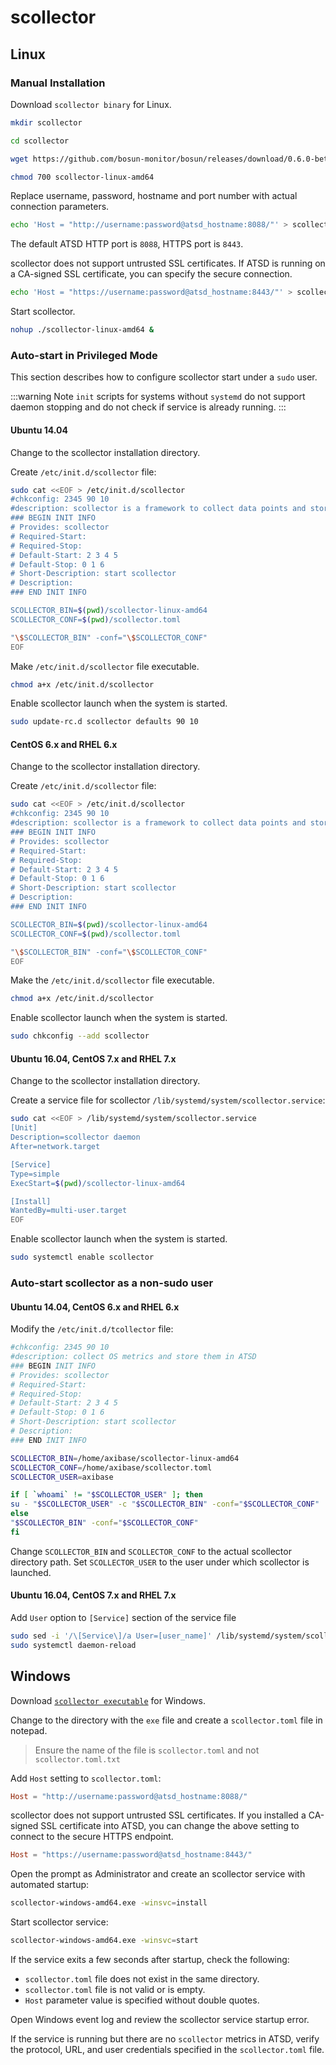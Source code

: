 # scollector

## Linux

### Manual Installation

Download `scollector binary` for Linux.

```sh
mkdir scollector
```

```sh
cd scollector
```

```sh
wget https://github.com/bosun-monitor/bosun/releases/download/0.6.0-beta1/scollector-linux-amd64
```

```sh
chmod 700 scollector-linux-amd64
```

Replace username, password, hostname and port number with actual connection parameters.

```sh
echo 'Host = "http://username:password@atsd_hostname:8088/"' > scollector.toml
```

The default ATSD HTTP port is `8088`, HTTPS port is `8443`.

scollector does not support untrusted SSL certificates. If ATSD is running on a CA-signed SSL certificate, you can specify the secure connection.

```sh
echo 'Host = "https://username:password@atsd_hostname:8443/"' > scollector.toml
```

Start scollector.

```sh
nohup ./scollector-linux-amd64 &
```

### Auto-start in Privileged Mode

This section describes how to configure scollector start under a `sudo` user.

:::warning Note
`init` scripts for systems without `systemd` do not support daemon stopping and do not check if service is already running.
:::

#### Ubuntu 14.04

Change to the scollector installation directory.

Create `/etc/init.d/scollector` file:

```sh
sudo cat <<EOF > /etc/init.d/scollector
#chkconfig: 2345 90 10
#description: scollector is a framework to collect data points and store them in a TSDB.
### BEGIN INIT INFO
# Provides: scollector
# Required-Start:
# Required-Stop:
# Default-Start: 2 3 4 5
# Default-Stop: 0 1 6
# Short-Description: start scollector
# Description:
### END INIT INFO

SCOLLECTOR_BIN=$(pwd)/scollector-linux-amd64
SCOLLECTOR_CONF=$(pwd)/scollector.toml

"\$SCOLLECTOR_BIN" -conf="\$SCOLLECTOR_CONF"
EOF
```

Make `/etc/init.d/scollector` file executable.

```sh
chmod a+x /etc/init.d/scollector
```

Enable scollector launch when the system is started.

```sh
sudo update-rc.d scollector defaults 90 10
```

#### CentOS 6.x and RHEL 6.x

Change to the scollector installation directory.

Create `/etc/init.d/scollector` file:

```sh
sudo cat <<EOF > /etc/init.d/scollector
#chkconfig: 2345 90 10
#description: scollector is a framework to collect data points and store them in a TSDB.
### BEGIN INIT INFO
# Provides: scollector
# Required-Start:
# Required-Stop:
# Default-Start: 2 3 4 5
# Default-Stop: 0 1 6
# Short-Description: start scollector
# Description:
### END INIT INFO

SCOLLECTOR_BIN=$(pwd)/scollector-linux-amd64
SCOLLECTOR_CONF=$(pwd)/scollector.toml

"\$SCOLLECTOR_BIN" -conf="\$SCOLLECTOR_CONF"
EOF
```

Make the `/etc/init.d/scollector` file executable.

```sh
chmod a+x /etc/init.d/scollector
```

Enable scollector launch when the system is started.

```sh
sudo chkconfig --add scollector
```

#### Ubuntu 16.04, CentOS 7.x and RHEL 7.x

Change to the scollector installation directory.

Create a service file for scollector `/lib/systemd/system/scollector.service`:

```bash
sudo cat <<EOF > /lib/systemd/system/scollector.service
[Unit]
Description=scollector daemon
After=network.target

[Service]
Type=simple
ExecStart=$(pwd)/scollector-linux-amd64

[Install]
WantedBy=multi-user.target
EOF
```

Enable scollector launch when the system is started.

```sh
sudo systemctl enable scollector
```

### Auto-start scollector as a non-sudo user

#### Ubuntu 14.04, CentOS 6.x and RHEL 6.x

Modify the `/etc/init.d/tcollector` file:

```bash
#chkconfig: 2345 90 10
#description: collect OS metrics and store them in ATSD
### BEGIN INIT INFO
# Provides: scollector
# Required-Start:
# Required-Stop:
# Default-Start: 2 3 4 5
# Default-Stop: 0 1 6
# Short-Description: start scollector
# Description:
### END INIT INFO

SCOLLECTOR_BIN=/home/axibase/scollector-linux-amd64
SCOLLECTOR_CONF=/home/axibase/scollector.toml
SCOLLECTOR_USER=axibase

if [ `whoami` != "$SCOLLECTOR_USER" ]; then
su - "$SCOLLECTOR_USER" -c "$SCOLLECTOR_BIN" -conf="$SCOLLECTOR_CONF"
else
"$SCOLLECTOR_BIN" -conf="$SCOLLECTOR_CONF"
fi
```

Change `SCOLLECTOR_BIN` and `SCOLLECTOR_CONF` to the actual scollector directory path.
Set `SCOLLECTOR_USER` to the user under which scollector is launched.

#### Ubuntu 16.04, CentOS 7.x and RHEL 7.x

Add `User` option to `[Service]` section of the service file

```sh
sudo sed -i '/\[Service\]/a User=[user_name]' /lib/systemd/system/scollector.service
sudo systemctl daemon-reload
```

## Windows

Download [`scollector executable`](http://bosun.org/scollector/) for Windows.

Change to the directory with the `exe` file and create a `scollector.toml` file in notepad.

> Ensure the name of the file is `scollector.toml` and not `scollector.toml.txt`

Add `Host` setting to `scollector.toml`:

```toml
Host = "http://username:password@atsd_hostname:8088/"
```

scollector does not support untrusted SSL certificates. If you installed a CA-signed SSL certificate into ATSD, you can change the above setting to connect to the secure HTTPS endpoint.

```toml
Host = "https://username:password@atsd_hostname:8443/"
```

Open the prompt as Administrator and create an scollector service with automated startup:

```bash
scollector-windows-amd64.exe -winsvc=install
```

Start scollector service:

```bash
scollector-windows-amd64.exe -winsvc=start
```

If the service exits a few seconds after startup, check the following:

* `scollector.toml` file does not exist in the same directory.
* `scollector.toml` file is not valid or is empty.
* `Host` parameter value is specified without double quotes.

Open Windows event log and review the scollector service startup error.

If the service is running but there are no `scollector` metrics in ATSD, verify the protocol, URL, and user credentials specified in the `scollector.toml` file.